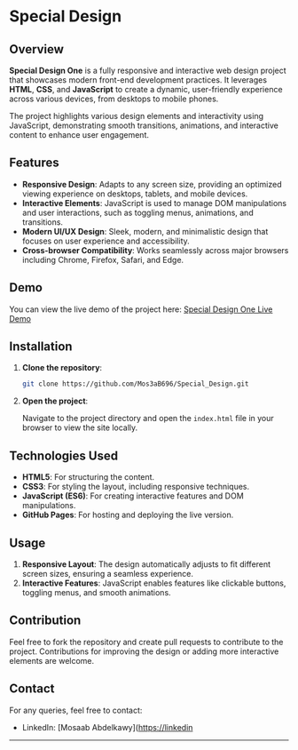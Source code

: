 # Special Design

## Overview

**Special Design One** is a fully responsive and interactive web design project that showcases modern front-end development practices. It leverages **HTML**, **CSS**, and **JavaScript** to create a dynamic, user-friendly experience across various devices, from desktops to mobile phones.

The project highlights various design elements and interactivity using JavaScript, demonstrating smooth transitions, animations, and interactive content to enhance user engagement.

## Features

- **Responsive Design**: Adapts to any screen size, providing an optimized viewing experience on desktops, tablets, and mobile devices.
- **Interactive Elements**: JavaScript is used to manage DOM manipulations and user interactions, such as toggling menus, animations, and transitions.
- **Modern UI/UX Design**: Sleek, modern, and minimalistic design that focuses on user experience and accessibility.
- **Cross-browser Compatibility**: Works seamlessly across major browsers including Chrome, Firefox, Safari, and Edge.

## Demo

You can view the live demo of the project here: [Special Design One Live Demo](https://mos3ab696.github.io/Special_Design/)

## Installation

1. **Clone the repository**:

   ```bash
   git clone https://github.com/Mos3aB696/Special_Design.git
   ```

2. **Open the project**:

   Navigate to the project directory and open the `index.html` file in your browser to view the site locally.


## Technologies Used

- **HTML5**: For structuring the content.
- **CSS3**: For styling the layout, including responsive techniques.
- **JavaScript (ES6)**: For creating interactive features and DOM manipulations.
- **GitHub Pages**: For hosting and deploying the live version.

## Usage

1. **Responsive Layout**: The design automatically adjusts to fit different screen sizes, ensuring a seamless experience.
2. **Interactive Features**: JavaScript enables features like clickable buttons, toggling menus, and smooth animations.

## Contribution

Feel free to fork the repository and create pull requests to contribute to the project. Contributions for improving the design or adding more interactive elements are welcome.

## Contact

For any queries, feel free to contact:

- LinkedIn: [Mosaab Abdelkawy]([https://linkedin](https://www.linkedin.com/in/mosaab-abdelkawy/])

---
